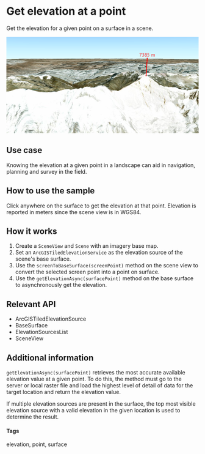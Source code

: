 <h1>Get elevation at a point</h1>

<p>Get the elevation for a given point on a surface in a scene.</p>

<p><img src="GetElevationAtAPoint.png"/></p>

<h2>Use case</h2>

<p>Knowing the elevation at a given point in a landscape can aid in navigation, planning and survey in the field.</p>

<h2>How to use the sample</h2>

<p>Click anywhere on the surface to get the elevation at that point. Elevation is reported in meters since the scene view is in WGS84.</p>

<h2>How it works</h2>

<ol>
<li>Create a <code>SceneView</code> and <code>Scene</code> with an imagery base map.</li>

<li>Set an <code>ArcGISTiledElevationService</code> as the elevation source of the scene's base surface.</li>

<li>Use the <code>screenToBaseSurface(screenPoint)</code> method on the scene view to convert the selected screen point into a point on surface.</li>

<li>Use the <code>getElevationAsync(surfacePoint)</code> method on the base surface to asynchronously get the elevation.</li>
</ol>

<h2>Relevant API</h2>

<ul>
<li>ArcGISTiledElevationSource</li>

<li>BaseSurface</li>

<li>ElevationSourcesList</li>

<li>SceneView</li>
</ul>

<h2>Additional information</h2>

<p><code>getElevationAsync(surfacePoint)</code> retrieves the most accurate available elevation value at a given point. To do this, the method must go to the server or local raster file and load the highest level of detail of data for the target location and return the elevation value.</p>

<p>If multiple elevation sources are present in the surface, the top most visible elevation source with a valid elevation in the given location is used to determine the result.</p>

<h4>Tags</h4>

<p>elevation, point, surface</p>
